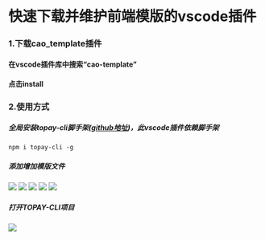 # 快速下载并维护前端模版的vscode插件

### 1.下载cao_template插件

#### 在vscode插件库中搜索“cao-template”
#### 点击install


### 2.使用方式
##### 全局安装topay-cli脚手架([github地址](https://github.com/Caofh/tp-cli))，此vscode插件依赖脚手架
~~~
npm i topay-cli -g
~~~
##### 添加增加模版文件
![](https://tpdoc.cn/front/static/gif/cao_template_step_1.png)
![](https://tpdoc.cn/front/static/gif/cao_template_step_2.png)
![](https://tpdoc.cn/front/static/gif/cao_template_step_3.png)
![](https://tpdoc.cn/front/static/gif/cao_template_step_4.png)
![](https://tpdoc.cn/front/static/gif/cao_template_1.png)

##### 打开TOPAY-CLI项目
![](https://tpdoc.cn/front/static/gif/cao_template_2.png)
